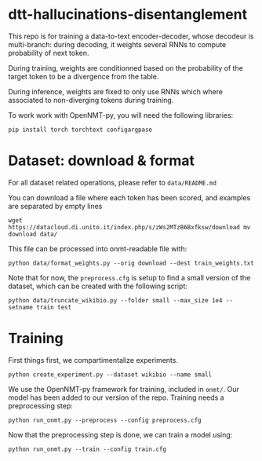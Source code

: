 # dtt-hallucinations-disentanglement

This repo is for training a data-to-text encoder-decoder, whose decodeur is multi-branch: during decoding, it weights several RNNs to compute probability of next token.

During training, weights are conditionned based on the probability of the target token to be a divergence from the table.

During inference, weights are fixed to only use RNNs which where associated to non-diverging tokens during training.

To work work with OpenNMT-py, you will need the following libraries:

`pip install torch torchtext configargpase`

# Dataset: download & format

For all dataset related operations, please refer to `data/README.md`

You can download a file where each token has been scored, and examples are separated by empty lines

`
wget https://datacloud.di.unito.it/index.php/s/zWs2MTzB6Bxfksw/download
mv download data/
`

This file can be processed into onmt-readable file with:

`python data/format_weights.py --orig download --dest train_weights.txt`


Note that for now, the `preprocess.cfg` is setup to find a small version of the dataset, which can be created with the following script:

`python data/truncate_wikibio.py --folder small --max_size 1e4 --setname train test`



# Training

First things first, we compartimentalize experiments.

`python create_experiment.py --dataset wikibio --name small`

We use the OpenNMT-py framework for training, included in `onmt/`. Our model has been added to our version of the repo.
Training needs a preprocessing step:

`python run_onmt.py --preprocess --config preprocess.cfg`


Now that the preprocessing step is done, we can train a model using:

`python run_onmt.py --train --config train.cfg`